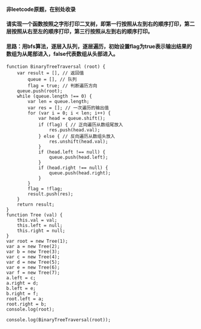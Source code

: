#### 非leetcode原题，在别处收录

#### 请实现一个函数按照之字形打印二叉树，即第一行按照从左到右的顺序打印，第二层按照从右至左的顺序打印，第三行按照从左到右的顺序打印。

#### 思路：用bfs算法，逐层入队列，逐层遍历，初始设置flag为true表示输出结果的数组为从尾部进入，false代表数组从头部进入。

```
function BinaryTreeTraversal (root) {
	var result = [], // 返回值
		queue = [], // 队列
		flag = true; // 判断遍历方向
	queue.push(root);
	while (queue.length !== 0) {
		var len = queue.length;
		var res = []; // 一次遍历的输出值
		for (var i = 0; i < len; i++) {
			var head = queue.shift();
			if (flag) { // 正向遍历从数组尾放入
				res.push(head.val);
			} else { // 反向遍历从数组头放入
				res.unshift(head.val);
			}
			if (head.left !== null) {
				queue.push(head.left);
			}
			if (head.right !== null) {
				queue.push(head.right);
			}
		}
		flag = !flag;
		result.push(res);
	}
	return result;
}
function Tree (val) {
	this.val = val;
	this.left = null;
	this.right = null;
}
var root = new Tree(1);
var a = new Tree(2);
var b = new Tree(3);
var c = new Tree(4);
var d = new Tree(5);
var e = new Tree(6);
var f = new Tree(7);
a.left = c;
a.right = d;
b.left = e;
b.right = f;
root.left = a;
root.right = b;
console.log(root);

console.log(BinaryTreeTraversal(root));
```

